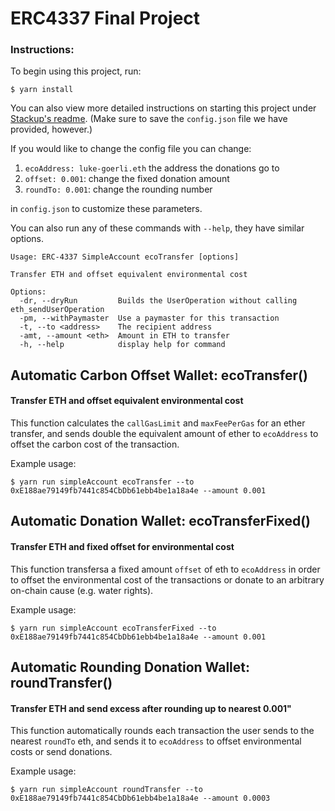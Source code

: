 # ERC4337 Final Project

### Instructions:

To begin using this project, run:
```
$ yarn install
```
You can also view more detailed instructions on starting this project under [Stackup's readme](./erc-4337-examples/README.md). (Make sure to save the `config.json` file we have provided, however.)

If you would like to change the config file you can change:
1. `ecoAddress: luke-goerli.eth` the address the donations go to
2. `offset: 0.001`: change the fixed donation amount
3. `roundTo: 0.001`: change the rounding number

in `config.json` to customize these parameters.


You can also run any of these commands with `--help`, they have similar options.
```
Usage: ERC-4337 SimpleAccount ecoTransfer [options]

Transfer ETH and offset equivalent environmental cost

Options:
  -dr, --dryRun         Builds the UserOperation without calling eth_sendUserOperation
  -pm, --withPaymaster  Use a paymaster for this transaction
  -t, --to <address>    The recipient address
  -amt, --amount <eth>  Amount in ETH to transfer
  -h, --help            display help for command
```

## Automatic Carbon Offset Wallet: ecoTransfer()
#### Transfer ETH and offset equivalent environmental cost

This function calculates the `callGasLimit` and `maxFeePerGas` for an ether transfer, and sends double the equivalent amount of ether to `ecoAddress` to offset the carbon cost of the transaction.

Example usage:
```
$ yarn run simpleAccount ecoTransfer --to 0xE188ae79149fb7441c854CbDb61ebb4be1a18a4e --amount 0.001
```

## Automatic Donation Wallet: ecoTransferFixed()
#### Transfer ETH and fixed offset for environmental cost

This function transfersa a fixed amount `offset` of eth to `ecoAddress` in order to offset the environmental cost of the transactions or donate to an arbitrary on-chain cause (e.g. water rights).

Example usage:
```
$ yarn run simpleAccount ecoTransferFixed --to 0xE188ae79149fb7441c854CbDb61ebb4be1a18a4e --amount 0.001
```

## Automatic Rounding Donation Wallet: roundTransfer()
#### Transfer ETH and send excess after rounding up to nearest 0.001"

This function automatically rounds each transaction the user sends to the nearest `roundTo` eth, and sends it to `ecoAddress` to offset environmental costs or send donations.

Example usage:
```
$ yarn run simpleAccount roundTransfer --to 0xE188ae79149fb7441c854CbDb61ebb4be1a18a4e --amount 0.0003
```